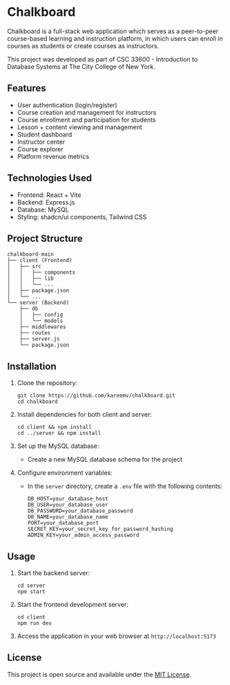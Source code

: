 # Chalkboard

Chalkboard is a full-stack web application which serves as a peer-to-peer course-based learning and instruction platform, in which users can enroll in courses as students or create courses as instructors.

This project was developed as part of CSC 33600 - Introduction to Database Systems at The City College of New York.

## Features

- User authentication (login/register)
- Course creation and management for instructors
- Course enrollment and participation for students
- Lesson + content viewing and management
- Student dashboard
- Instructor center
- Course explorer
- Platform revenue metrics

## Technologies Used

- Frontend: React + Vite
- Backend: Express.js
- Database: MySQL
- Styling: shadcn/ui components, Tailwind CSS

## Project Structure

```
chalkboard-main
├── client (Frontend)
│   ├── src
│   │   ├── components
│   │   ├── lib
│   │   └── ...
│   ├── package.json
│   └── ...
└── server (Backend)
    ├── db
    │   ├── config
    │   └── models
    ├── middlewares
    ├── routes
    ├── server.js
    └── package.json
```

## Installation

1. Clone the repository:

   ```
   git clone https://github.com/kareemv/chalkboard.git
   cd chalkboard
   ```

2. Install dependencies for both client and server:

   ```
   cd client && npm install
   cd ../server && npm install
   ```

3. Set up the MySQL database:

   - Create a new MySQL database schema for the project

4. Configure environment variables:
   - In the `server` directory, create a `.env` file with the following contents:
     ```
     DB_HOST=your_database_host
     DB_USER=your_database_user
     DB_PASSWORD=your_database_password
     DB_NAME=your_database_name
     PORT=your_database_port
     SECRET_KEY=your_secret_key_for_password_hashing
     ADMIN_KEY=your_admin_access_password
     ```

## Usage

1. Start the backend server:

   ```
   cd server
   npm start
   ```

2. Start the frontend development server:

   ```
   cd client
   npm run dev
   ```

3. Access the application in your web browser at `http://localhost:5173`

## License

This project is open source and available under the [MIT License](LICENSE).
